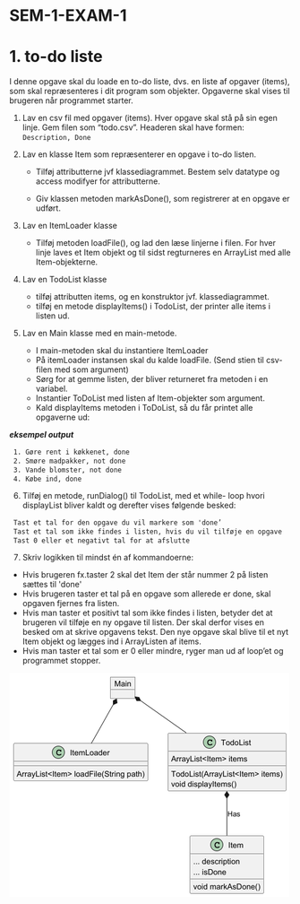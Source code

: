 # SEM-1-EXAM-1


# 1. to-do liste
I denne opgave skal du loade en to-do liste, dvs. en liste af opgaver (items), som skal repræsenteres i dit program som objekter.
Opgaverne skal vises til brugeren når programmet starter.

1. Lav en csv fil med opgaver (items). Hver opgave skal stå på sin egen linje. Gem filen som “todo.csv”.
   Headeren skal have formen:
   `Description, Done`

2. Lav en klasse Item som repræsenterer en opgave i to-do listen.
    -  Tilføj attributterne jvf klassediagrammet. Bestem selv datatype og access modifyer for
       attributterne.

    - Giv klassen metoden markAsDone(), som registrerer at en opgave er udført.


3. Lav en ItemLoader klasse
    -  Tilføj metoden loadFile(), og lad den læse linjerne i filen. For hver linje laves et Item objekt og til sidst regturneres en ArrayList med alle Item-objekterne.


4. Lav en TodoList klasse
    - tilføj attributten items, og en konstruktor jvf. klassediagrammet.
    - tilføj en metode displayItems() i TodoList, der printer alle items i listen ud.


5. Lav en Main klasse med en main-metode.
    - I main-metoden skal du instantiere ItemLoader
    - På itemLoader instansen skal du kalde loadFile. (Send stien til csv-filen med som argument)
    - Sørg for at gemme listen, der bliver returneret fra metoden i en variabel.
    - Instantier ToDoList med listen af Item-objekter som argument.
    - Kald displayItems metoden i ToDoList, så du får printet alle opgaverne ud:

**_eksempel output_**

  ``` 
   1. Gøre rent i køkkenet, done
   2. Smøre madpakker, not done
   3. Vande blomster, not done
   4. Købe ind, done 
  ```



6. Tilføj en metode, runDialog() til TodoList, med et while- loop hvori displayList bliver kaldt og derefter
   vises følgende besked:

```
 Tast et tal for den opgave du vil markere som 'done’
 Tast et tal som ikke findes i listen, hvis du vil tilføje en opgave
 Tast 0 eller et negativt tal for at afslutte
```

7. Skriv logikken til mindst én af kommandoerne:
-  Hvis brugeren fx.taster 2 skal det Item der står nummer 2 på listen sættes til 'done'
-  Hvis brugeren taster et tal på en opgave som allerede er done, skal opgaven fjernes fra listen.
-  Hvis man taster et positivt tal som ikke findes i listen, betyder det at brugeren vil tilføje en ny
   opgave til listen. Der skal derfor vises en besked om at skrive opgavens tekst. Den nye opgave skal
   blive til et nyt Item objekt og lægges ind i ArrayListen af items.
- Hvis man taster et tal som er 0 eller mindre, ryger man ud af loop’et og programmet stopper.

![UML Diagram](doc/todoDiagram.png)